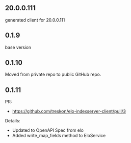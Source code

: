 ## 20.0.0.111
generated client for 20.0.0.111

## 0.1.9
base version

## 0.1.10
Moved from private repo to public GitHub repo.

## 0.1.11
PR: 
* https://github.com/treskon/elo-indexserver-client/pull/3

Details:
* Updated to OpenAPI Spec from elo
* Added write_map_fields method to EloService